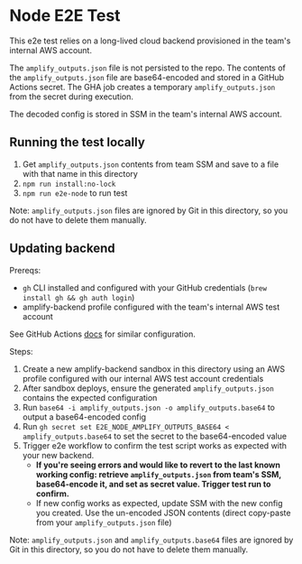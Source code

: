 # Node E2E Test

This e2e test relies on a long-lived cloud backend provisioned in the team's internal AWS account.

The `amplify_outputs.json` file is not persisted to the repo. The contents of the `amplify_outputs.json` file are base64-encoded and stored in a GitHub Actions secret. The GHA job creates a temporary `amplify_outputs.json` from the secret during execution.

The decoded config is stored in SSM in the team's internal AWS account.

## Running the test locally

1. Get `amplify_outputs.json` contents from team SSM and save to a file with that name in this directory
1. `npm run install:no-lock`
1. `npm run e2e-node` to run test

Note: `amplify_outputs.json` files are ignored by Git in this directory, so you do not have to delete them manually.

## Updating backend

Prereqs:

- `gh` CLI installed and configured with your GitHub credentials (`brew install gh && gh auth login`)
- amplify-backend profile configured with the team's internal AWS test account

See GitHub Actions [docs](https://docs.github.com/en/actions/security-for-github-actions/security-guides/using-secrets-in-github-actions#storing-base64-binary-blobs-as-secrets) for similar configuration.

Steps:

1. Create a new amplify-backend sandbox in this directory using an AWS profile configured with our internal AWS test account credentials
1. After sandbox deploys, ensure the generated `amplify_outputs.json` contains the expected configuration
1. Run `base64 -i amplify_outputs.json -o amplify_outputs.base64` to output a base64-encoded config
1. Run `gh secret set E2E_NODE_AMPLIFY_OUTPUTS_BASE64 < amplify_outputs.base64` to set the secret to the base64-encoded value
1. Trigger e2e workflow to confirm the test script works as expected with your new backend.
   - **If you're seeing errors and would like to revert to the last known working config: retrieve `amplify_outputs.json` from team's SSM, base64-encode it, and set as secret value. Trigger test run to confirm.**
   - If new config works as expected, update SSM with the new config you created. Use the un-encoded JSON contents (direct copy-paste from your `amplify_outputs.json` file)

Note: `amplify_outputs.json` and `amplify_outputs.base64` files are ignored by Git in this directory, so you do not have to delete them manually.
